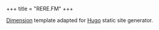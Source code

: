 +++
title = "RERE.FM"
+++

[Dimension](https://html5up.net/dimension/) template adapted for [Hugo](https://gohugo.io/) static site generator.
